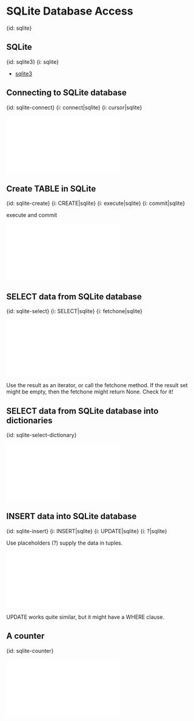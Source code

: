 # SQLite Database Access
{id: sqlite}

## SQLite
{id: sqlite3}
{i: sqlite}

* [sqlite3](http://docs.python.org/library/sqlite3.html)


## Connecting to SQLite database
{id: sqlite-connect}
{i: connect|sqlite}
{i: cursor|sqlite}

![](examples/sqlite/sql_connect.py)


## Create TABLE in SQLite
{id: sqlite-create}
{i: CREATE|sqlite}
{i: execute|sqlite}
{i: commit|sqlite}

execute and commit

![](examples/sqlite/sql_create.py)

## SELECT data from SQLite database
{id: sqlite-select}
{i: SELECT|sqlite}
{i: fetchone|sqlite}

![](examples/sqlite/sql_select.py)

Use the result as an iterator, or call the fetchone method. If the result set might be empty,
then the fetchone might return None. Check for it!

## SELECT data from SQLite database into dictionaries
{id: sqlite-select-dictionary}

![](examples/sqlite/sql_select_dictionaries.py)


## INSERT data into SQLite database
{id: sqlite-insert}
{i: INSERT|sqlite}
{i: UPDATE|sqlite}
{i: ?|sqlite}

Use placeholders (?) supply the data in tuples.

![](examples/sqlite/sql_insert.py)

UPDATE works quite similar, but it might have a WHERE clause.






## A counter
{id: sqlite-counter}

![](examples/sqlite/counter.py)


